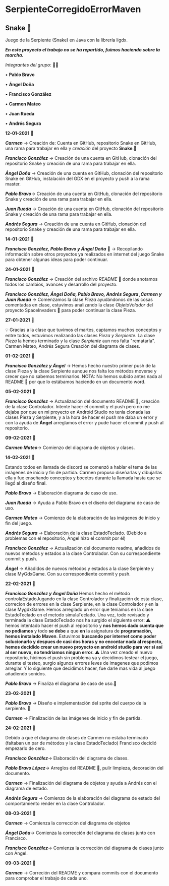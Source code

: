 # SerpienteCorregidoErrorMaven
 
##  Snake 🐍

Juego de la Serpiente (Snake) en Java con la librería ligdx.

__*En este proyecto el trabajo no se ha repartido, fuimos haciendo sobre la marcha.*__

*Integrantes del grupo*: 👨‍💻

• __Pablo Bravo__

• __Ángel Doña__

• __Francisco González__

• __Carmen Mateo__

• __Juan Rueda__

• __Andrés Segura__

__12-01-2021__ 📆

__*Carmen*__ -> Creación de: Cuenta en GitHub, repositorio Snake en GitHub, una rama para trabajar en ella y *creación* del proyecto **Snake**.🐍 

__*Francisco González*__ -> Creación de una cuenta en GitHub, clonación del repositorio Snake y creación de una rama para trabajar en ella.

__*Ángel Doña*__ -> Creación de una cuenta en GitHub, clonación del repositorio Snake en GitHub, instalación del GDX en el proyecto y push a la rama master. 

__*Pablo Bravo*__-> Creación de una cuenta en GitHub, clonación del repositorio Snake y creación de una rama para trabajar en ella. 

__*Juan Rueda*__ -> Creación de una cuenta en GitHub, clonación del repositorio Snake y creación de una rama para trabajar en ella. 

__*Andrés Segura*__ -> Creación de una cuenta en GitHub, clonación del repositorio Snake y creación de una rama para trabajar en ella.

__14-01-2021__ 📆

__*Francisco González, Pablo Bravo y Ángel Doña*__ 🔎 -> Recopilando información sobre otros proyectos ya realizados en internet del juego Snake para obtener algunas ideas para poder continuar.

__24-01-2021__ 📆

__*Francisco González*__ -> Creación del archivo *README* 📝 donde anotamos todos los cambios, avances y desarrollo del proyecto.

__*Francisco González, Ángel Doña, Pablo Bravo, Andrés Segura ,Carmen y Juan Rueda*__ -> Comenzamos la clase *Pieza* ayudándonos de las cosas comentadas en clase, estuvimos analizando la clase *ObjetoVolador* del proyecto SpaceInvaders 👾 para poder continuar la clase Pieza.

__27-01-2021__ 📆

💡 Gracias a la clase que tuvimos el martes, captamos muchos conceptos y entre todos, estuvimos realizando las clases *Pieza y Serpiente*. La clase *Pieza* la hemos terminado y la clase *Serpiente* aun nos falta "rematarla". Carmen Mateo, Andrés Segura Creación del diagrama de clases.

__01-02-2021__ 📆

__*Francisco González y Ángel*__ -> Hemos hecho nuestro primer push de la clase Pieza y la clase Serpiente aunque nos falta los métodos moverse y crecer que no sabemos terminarlos. NOTA: No hemos subido antes nada al README 📝 por que lo estábamos haciendo en un documento word.

__05-02-2021__ 📆

__*Francisco González*__ -> Actualización del documento README 📝, creación de la clase Controlador. Intente hacer el commit y el push pero no me dejaba por que en mi proyecto en Android Studio no tenía clonada las clases Pieza y Serpiente, y a la hora de hacer el push me daba un error y con la ayuda de __Ángel__ arreglamos el error y pude hacer el commit y push al repositorio.

__09-02-2021__ 📆

__*Carmen Mateo*__-> Comienzo del diagrama de objetos y clases. 

__14-02-2021__ 📆

Estando todos en llamada de discord se comenzó a hablar el tema de las imágenes de inicio y fin de partida. Carmen propuso diseñarlas y dibujarlas ella y fue enseñando conceptos y bocetos durante la llamada hasta que se llegó al diseño final.

__*Pablo Bravo*__ -> Elaboración diagrama de caso de uso.

__*Juan Rueda*__ -> Ayuda a Pablo Bravo en el diseño del diagrama de caso de uso.

__*Carmen Mateo*__ -> Comienzo de la elaboración de las imágenes de inicio y fin del juego. 

__*Andrés Segura*__ -> Elaboración de la clase EstadoTeclado. (Debido a problemas con el repositorio, Ángel hizo el commit por él)

__*Francisco González*__ -> Actualización del documento readme, añadidos de nuevos métodos y estados a la clase Controlador. Con su correspondiente commit y push. 

__*Ángel*__ -> Añadidos de nuevos métodos y estados a la clase Serpiente y clase MyGdxGame. Con su correspondiente commit y push.

__22-02-2021__ 📆

__*Francisco González y Ángel Doña*__ Hemos hecho el método controlaEstadoJugando en la clase Controlador y finalización de esta clase, correcion de errores en la clase Serpiente, en la clase Controlador y en la clase MygdxGame. Hemos arreglado un error que teniamos en la clase EstadoTeclado en el metodo simulaTeclado. Una vez, todo revisado y terminada la clase EstadoTeclado nos ha surgido el siguiente error:  ⚠️ hemos intentado hacer el push al repositorio y __nos hemos dado cuenta que no podiamos__ y todo __se debe__ a que __en__ la asignatura de __programación, hemos instalado Maven__. Estuvimos __buscando por internet como poder solucionarlo y despues de casi dos horas y no encontar nada al respecto, hemos decidido crear un nuevo proyecto en android studio para ver si así al ser nuevo, no tendriamos ningun error.__ ⚠️ Una vez creado el nuevo repositorio, hicimos el push sin problema ya y decidimos testear el juego, durante el testeo, surgio algunos errores leves de imagenes que podimos arreglar. Y lo siguiente que decidimos hacer, fue darle mas vida al juego añadiendo sonidos.
 
__*Pablo Bravo*__ -> Finaliza el diagrama de caso de uso.📁

__23-02-2021__ 📆

__*Pablo Bravo*__ -> Diseño e implementación del sprite del cuerpo de la serpiente. 🐍

__*Carmen*__ -> Finalización de las imágenes de inicio y fin de partida.

__24-02-2021__ 📆

Debido a que el diagrama de clases de Carmen no estaba terminado (faltaban un par de métodos y la clase EstadoTeclado) Francisco decidió empezarlo de cero.

__*Francisco González*__-> Elaboración del diagrama de clases.

__*Pablo Bravo López*__-> Arreglos del README 📝, pulir limpieza, decoración del documento.

__*Carmen*__ -> Finalización del diagrama de objetos y ayuda a Andrés con el diagrama de estado.

__*Andrés Segura*__ -> Comienzo de la elaboración del diagrama de estado del comportamiento render en la clase Controlador.

__08-03-2021__ 📆

__*Carmen*__ -> Comienza la corrección del diagrama de objetos

__*Ángel Doña*__-> Comienza la corrección del diagrama de clases junto con Francisco.

__*Francisco González*__-> Comienza la corrección del diagrama de clases junto con Ángel.

__09-03-2021__ 📆

__*Carmen*__ -> Correción del README y compara commits con el documento para comprobar el trabajo de cada uno.
